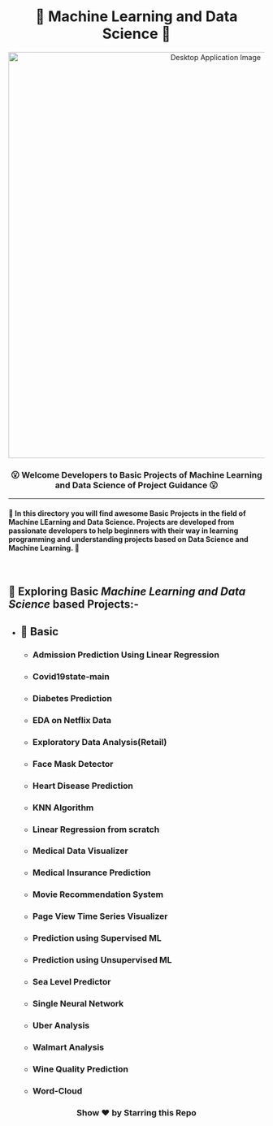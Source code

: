 <h1 align="center">💙 Machine Learning and Data Science 💙</h1>
<p align="center"><img src="https://tdwi.org/-/media/TDWI/TDWI/BITW/machinelearning4.jpg" alt="Desktop Application Image" width=800px />
   <h3><p align="center"><strong>😮 Welcome Developers to Basic Projects of Machine Learning and Data Science of Project Guidance 😮</strong></p>
</p></h3>
<hr>
<h4>🍊 In this directory you will find awesome Basic Projects in the field of Machine LEarning and Data Science. Projects are developed from passionate developers to help beginners with their way in learning programming and understanding projects based on Data Science and Machine Learning. 🍊</h4>
</br>

<h2> 🎯 Exploring Basic <i>Machine Learning and Data Science</i> based Projects:-</h2>

- <h2>🚩 Basic</h2>

  - <h3> Admission Prediction Using Linear Regression </h3>
  - <h3> Covid19state-main </h3>
  - <h3> Diabetes Prediction </h3>
  - <h3> EDA on Netflix Data </h3>
  - <h3> Exploratory Data Analysis(Retail) </h3>
  - <h3> Face Mask Detector </h3>
  - <h3> Heart Disease Prediction </h3>
  - <h3> KNN Algorithm </h3>
  - <h3> Linear Regression from scratch </h3>
  - <h3> Medical Data Visualizer </h3>
  - <h3> Medical Insurance Prediction </h3>
  - <h3> Movie Recommendation System </h3>
  - <h3> Page View Time Series Visualizer </h3>
  - <h3> Prediction using Supervised ML </h3>
  - <h3> Prediction using Unsupervised ML </h3>
  - <h3> Sea Level Predictor </h3>
  - <h3> Single Neural Network </h3>
  - <h3> Uber Analysis </h3>
  - <h3> Walmart Analysis </h3>
  - <h3> Wine Quality Prediction </h3>
  - <h3> Word-Cloud </h3>

<h3 align="center"> Show ❤️ by Starring this Repo</p> </h3>
